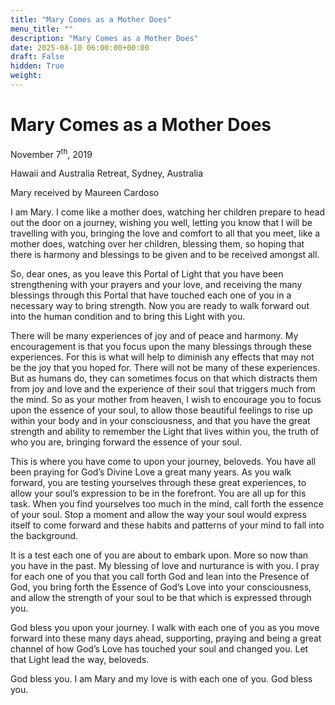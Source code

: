 ```yaml
---
title: "Mary Comes as a Mother Does"
menu_title: ""
description: "Mary Comes as a Mother Does"
date: 2025-08-10 06:00:00+00:00
draft: False
hidden: True
weight:
---
```

# Mary Comes as a Mother Does

November 7<sup>th</sup>, 2019

Hawaii and Australia Retreat, Sydney, Australia

Mary received by Maureen Cardoso

I am Mary. I come like a mother does, watching her children prepare to head out the door on a journey, wishing you well, letting you know that I will be travelling with you, bringing the love and comfort to all that you meet, like a mother does, watching over her children, blessing them, so hoping that there is harmony and blessings to be given and to be received amongst all.

So, dear ones, as you leave this Portal of Light that you have been strengthening with your prayers and your love, and receiving the many blessings through this Portal that have touched each one of you in a necessary way to bring strength. Now you are ready to walk forward out into the human condition and to bring this Light with you.

There will be many experiences of joy and of peace and harmony. My encouragement is that you focus upon the many blessings through these experiences. For this is what will help to diminish any effects that may not be the joy that you hoped for. There will not be many of these experiences. But as humans do, they can sometimes focus on that which distracts them from joy and love and the experience of their soul that triggers much from the mind. So as your mother from heaven, I wish to encourage you to focus upon the essence of your soul, to allow those beautiful feelings to rise up within your body and in your consciousness, and that you have the great strength and ability to remember the Light that lives within you, the truth of who you are, bringing forward the essence of your soul.

This is where you have come to upon your journey, beloveds. You have all been praying for God’s Divine Love a great many years. As you walk forward, you are testing yourselves through these great experiences, to allow your soul’s expression to be in the forefront. You are all up for this task. When you find yourselves too much in the mind, call forth the essence of your soul. Stop a moment and allow the way your soul would express itself to come forward and these habits and patterns of your mind to fall into the background.

It is a test each one of you are about to embark upon. More so now than you have in the past. My blessing of love and nurturance is with you. I pray for each one of you that you call forth God and lean into the Presence of God, you bring forth the Essence of God’s Love into your consciousness, and allow the strength of your soul to be that which is expressed through you.

God bless you upon your journey. I walk with each one of you as you move forward into these many days ahead, supporting, praying and being a great channel of how God’s Love has touched your soul and changed you. Let that Light lead the way, beloveds.

God bless you. I am Mary and my love is with each one of you. God bless you.
